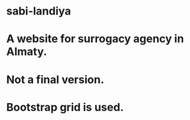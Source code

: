 # sabi-landiya
# A website for surrogacy agency in Almaty.
# Not a final version.
# Bootstrap grid is used.
